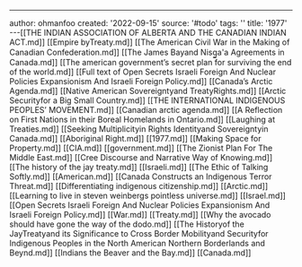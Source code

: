 ---
author: ohmanfoo
created: '2022-09-15'
source: '#todo'
tags: ''
title: '1977'
---[[THE INDIAN ASSOCIATION OF ALBERTA AND THE CANADIAN INDIAN ACT.md]]
[[Empire byTreaty.md]]
[[The American Civil War in the Making of Canadian Confederation.md]]
[[The James Bayand Nisg̲a'a Agreements in Canada.md]]
[[The american government’s secret plan for surviving the end of the world.md]]
[[Full text of Open Secrets Israeli Foreign And Nuclear Policies Expansionism And Israeli Foreign Policy.md]]
[[Canada’s Arctic Agenda.md]]
[[Native American Sovereigntyand TreatyRights.md]]
[[Arctic Securityfor a Big Small Country.md]]
[[THE INTERNATIONAL INDIGENOUS PEOPLES’ MOVEMENT.md]]
[[Canadian arctic agenda.md]]
[[A Reflection on First Nations in their Boreal Homelands in Ontario.md]]
[[Laughing at Treaties.md]]
[[Seeking Multiplicityin Rights Identityand Sovereigntyin Canada.md]]
[[Aboriginal Right.md]]
[[1977.md]]
[[Making Space for Property.md]]
[[CIA.md]]
[[government.md]]
[[The Zionist Plan For The Middle East.md]]
[[Cree Discourse and Narrative Way of Knowing.md]]
[[The history of the jay treaty.md]]
[[Israeli.md]]
[[The Ethic of Talking Softly.md]]
[[American.md]]
[[Canada Constructs an Indigenous Terror Threat.md]]
[[Differentiating indigenous citizenship.md]]
[[Arctic.md]]
[[Learning to live in steven weinbergs pointless universe.md]]
[[Israel.md]]
[[Open Secrets Israeli Foreign And Nuclear Policies Expansionism And Israeli Foreign Policy.md]]
[[War.md]]
[[Treaty.md]]
[[Why the avocado should have gone the way of the dodo.md]]
[[The Historyof the JayTreatyand its Significance to Cross Border Mobilityand Securityfor Indigenous Peoples in the North American Northern Borderlands and Beynd.md]]
[[Indians the Beaver and the Bay.md]]
[[Canada.md]]
